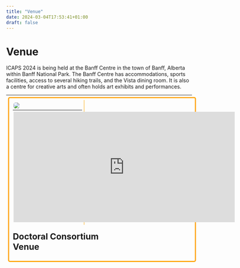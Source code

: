 ```yaml
---
title: "Venue"
date: 2024-03-04T17:53:41+01:00
draft: false
---
```


# Venue

ICAPS 2024 is being held at the Banff Centre in the town of Banff, Alberta within Banff National Park. The Banff Centre has accommodations, sports facilities, access to several hiking trails, and the Vista dining room. It is also a centre for creative arts and often holds art exhibits and performances.

<hr style="margin-top: 1%; margin-bottom: 1%;" />

<div style="width: 98%; margin-left: 1%; padding: 1%; border: orange solid; border-radius: 5px;">

 <div style="display: inline-block; width: 38%; padding: 1%; vertical-align: middle; border-right: 1px solid orange;">
 
  <div style="padding: 1%; margin-bottom: 1%;"><img style="border-radius: 5px;" src="/img/venue/dc-venue.png" /></div>
  
  <hr style="margin-top: 1%; margin-bottom: 1%;" />
 	
 <div style="padding: 1%; margin-top: 1%; border-radius: 5px;"><iframe src="https://www.google.com/maps/embed?pb=!1m14!1m8!1m3!1d1279.9557393657963!2d14.4028023!3d50.0879442!3m2!1i1024!2i768!4f13.1!3m3!1m2!1s0x470b94e220bd1abf%3A0xdbc36558fd05ccd7!2sUniverzita%20Karlova%2C%20Matematicko-fyzik%C3%A1ln%C3%AD%20fakulta%2C%20Informatick%C3%A1%20sekce!5e0!3m2!1sit!2sit!4v1680163186712!5m2!1sit!2sit" width="600" height="300" style="border:0;" allowfullscreen="" loading="lazy" referrerpolicy="no-referrer-when-downgrade"></iframe></div>
 </div>

 <div style="display: inline-block; width: 60%; padding: 1%; vertical-align: middle;">
   
   <p><span style="font-size: 23px; font-weight: bold;">Doctoral Consortium Venue</span></p> 
   
   <!-- <p>Doctoral Consortium, ICAPS Council Meeting, and IWPSS will be held at <strong>Malá Strana Campus</strong> of Faculty of Mathematics and Physis (building "S") situated in the center of Lesser Town, a historic quarter under the Prague Castle. This is a building of the <a href="https://cs.mff.cuni.cz/en/about-school" target="_blank">School of Computer Science</a>, Faculty of Mathematics and Physics, Charles University. Web page with some interesting historical information (the building is from the 17th century) and virtual tour is <a href="https://www.mff.cuni.cz/en/internal-affairs/buildings-and-campuses/mala-strana" target="_blank">available</a>.</p>

 <p><strong>Address:</strong> <a href="https://www.google.com/maps/place/Univerzita+Karlova,+Matematicko-fyzik%C3%A1ln%C3%AD+fakulta,+Informatick%C3%A1+sekce/@50.0879442,14.4028023,18.27z/data=!4m6!3m5!1s0x470b94e220bd1abf:0xdbc36558fd05ccd7!8m2!3d50.088344!4d14.403655!16s%2Fg%2F1hm2nk48r" target="_blank">Malostranské náměstí 2/25, 118 00 Praha 1, Czech Republic</a></p>
 
  <p><strong>Transport:</strong> There are various options for making the approx. 1.5 hour trip from the airport to the Banff Centre:

- Airport shuttle
- Car rental

(Further information will follow)</p>
  
  <p>For more details on <strong>traveling to and within Prague</strong>, look at page <a href="https://icaps23.icaps-conference.org/attending/travel/">Travel Information</a>. </p>

 </div>
 
 

</div>

<hr style="margin-top: 1%; margin-bottom: 1%;" />




<div style="width: 98%; margin-left: 1%; padding: 1%;">

 <div style="display: inline-block; width: 60%; padding: 1%; vertical-align: middle;">
   
   <p><span style="font-size: 23px; font-weight: bold;">Workshop and Main Conference Venue</span></p> 
   
   <p>ICAPS Workshops and Main Conference program will be held at Trója Campus of Faculty of Mathematics and Physis (building IMPAKT "N") situated next to the Vltava River. This is a new building of the <a href="https://cs.mff.cuni.cz/en/about-school" target="_blank">School of Computer Science</a>, Faculty of Mathematics and Physics, Charles University. Web page with some detailed information is <a href="https://www.mff.cuni.cz/en/internal-affairs/buildings-and-campuses/troja#n" target="_blank">available</a>.</p>

 <p><strong>Address:</strong> <a href="https://www.google.com/maps/place/Pavilon+IMPAKT+(MFF+UK)/@50.1159902,14.4476954,17z/data=!4m15!1m8!3m7!1s0x470beb496fea9ea5:0xec13d6d7fcf033fa!2zViBIb2xlxaFvdmnEjWvDoWNoIDc0Ny8yLCAxODAgMDAgUHJhaGEgOC1MaWJlxYg!3b1!8m2!3d50.1159902!4d14.4502703!16s%2Fg%2F11cslxx8x6!3m5!1s0x470beb844e8653eb:0xb93dc2639df67788!8m2!3d50.1162662!4d14.4498247!16s%2Fg%2F11s5fsd9rw" target="_blank">V Holešovičkách 747/2, 180 00 Praha 8, Czech Republic</a></p>
 
  <p><strong>Transport:</strong> The best way to get there is via public transport. The closest Metro station (line C) is Nádraží Holešovice, from which you can either walk (20 minutes beside a highway) or take a bus #201 to stop Kuchyňka (first stop after crossing the river), which is very close to the faculty building.</p>
  
  <p>For more details on <strong>traveling to and within Prague</strong>, look at page <a href="https://icaps23.icaps-conference.org/attending/travel/">Travel Information</a>. </p>

 </div>
 
 <div style="display: inline-block; width: 38%; padding: 1%; vertical-align: middle; border-left: 1px solid orange;">
 
  <div style="padding: 1%; margin-bottom: 1%;"><img style="border-radius: 5px;" src="/img/venue/main-venue.png" /></div>
  
  <hr style="margin-top: 1%; margin-bottom: 1%;" />
  
   <div style="padding: 1%; margin-top: 1%; border-radius: 5px;"><iframe src="https://www.google.com/maps/embed?pb=!1m14!1m8!1m3!1d2558.413165042903!2d14.4476954!3d50.1159902!3m2!1i1024!2i768!4f13.1!3m3!1m2!1s0x470beb844e8653eb%3A0xb93dc2639df67788!2sIMPAKT%20Building%20(Charles%20University%2C%20Faculty%20of%20Mathematics%20and%20Physics)!5e0!3m2!1sit!2sit!4v1680163759462!5m2!1sit!2sit" width="600" height="300" style="border:0;" allowfullscreen="" loading="lazy" referrerpolicy="no-referrer-when-downgrade"></iframe></div>
  
 </div> -->
 
</div>















